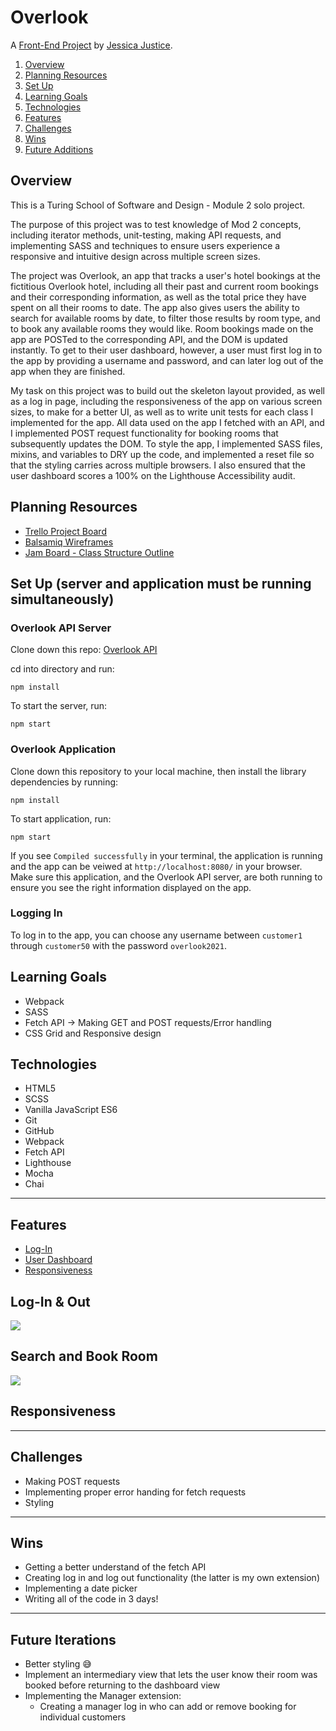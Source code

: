 # Overlook

A [Front-End Project](https://frontend.turing.io/projects/overlook.html) by [Jessica Justice](https://github.com/m1073496).



1. [Overview](#overview)
2. [Planning Resources](#planning-resources)
3. [Set Up](#set-up)
4. [Learning Goals](#learning-goals)
5. [Technologies](#technologies)
6. [Features](#features)
7. [Challenges](#challenges)
8. [Wins](#wins)
9. [Future Additions](#future-additions)


## Overview

This is a Turing School of Software and Design - Module 2 solo project.

The purpose of this project was to test knowledge of Mod 2 concepts, including iterator methods, unit-testing, making API requests, and implementing SASS and techniques to ensure users experience a responsive and intuitive design across multiple screen sizes. 

The project was Overlook, an app that tracks a user's hotel bookings at the fictitious Overlook hotel, including all their past and current room bookings and their corresponding information, as well as the total price they have spent on all their rooms to date. The app also gives users the ability to search for available rooms by date, to filter those results by room type, and to book any available rooms they would like. Room bookings made on the app are POSTed to the corresponding API, and the DOM is updated instantly. To get to their user dashboard, however, a user must first log in to the app by providing a username and password, and can later log out of the app when they are finished.


My task on this project was to build out the skeleton layout provided, as well as a log in page, including the responsiveness of the app on various screen sizes, to make for a better UI, as well as to write unit tests for each class I implemented for the app. All data used on the app I fetched with an API, and I implemented POST request functionality for booking rooms that subsequently updates the DOM. To style the app, I implemented SASS files, mixins, and variables to DRY up the code, and implemented a reset file so that the styling carries across multiple browsers. I also ensured that the user dashboard scores a 100% on the Lighthouse Accessibility audit.



## Planning Resources

* [Trello Project Board](https://trello.com/b/kAHi1zB5/kanban-template)
* [Balsamiq Wireframes](https://balsamiq.cloud/s7n551d/prk0r1/r2278)
* [Jam Board - Class Structure Outline](https://jamboard.google.com/d/1E7BeOAuH8xQxR1RJQ89Ik9NK7wHRkcgJGVZc2_LfjO0/viewer?f=0)


## Set Up (server and application must be running simultaneously)

### Overlook API Server

Clone down this repo: [Overlook API](https://github.com/turingschool-examples/overlook-api)

cd into directory and run:

```
npm install
```

To start the server, run:

```
npm start
```

### Overlook Application

Clone down this repository to your local machine, then install the library dependencies by running:

```
npm install
```


To start application, run:

```
npm start
```

If you see `Compiled successfully` in your terminal, the application is running and the app can be veiwed at `http://localhost:8080/` in your browser. Make sure this application, and the Overlook API server, are both running to ensure you see the right information displayed on the app.



### Logging In

  To log in to the app, you can choose any username between `customer1` through `customer50` with the password `overlook2021`.


## Learning Goals

* Webpack
* SASS
* Fetch API -> Making GET and POST requests/Error handling
* CSS Grid and Responsive design


## Technologies

* HTML5
* SCSS
* Vanilla JavaScript ES6
* Git
* GitHub
* Webpack
* Fetch API
* Lighthouse
* Mocha
* Chai

---
## Features

+ [Log-In](#log-in)
+ [User Dashboard](#user-dashboard)
+ [Responsiveness](#responsiveness)


## Log-In & Out


![](https://media.giphy.com/media/CDSYdF4UHu17OTocRs/giphy.gif)


## Search and Book Room


![](https://media.giphy.com/media/CcvQZD6UkjwESV9K55/giphy.gif)


## Responsiveness







---
## Challenges

* Making POST requests
* Implementing proper error handing for fetch requests
* Styling

---
## Wins

* Getting a better understand of the fetch API
* Creating log in and log out functionality (the latter is my own extension)
* Implementing a date picker
* Writing all of the code in 3 days!

---
## Future Iterations

* Better styling 😅
* Implement an intermediary view that lets the user know their room was booked before returning to the dashboard view
* Implementing the Manager extension:
  - Creating a manager log in who can add or remove booking for individual customers
